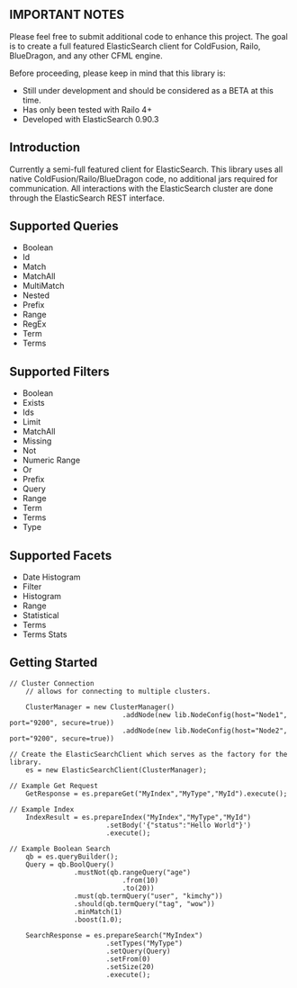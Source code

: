 IMPORTANT NOTES
--------------------------
Please feel free to submit additional code to enhance this project.  The goal is to create a full featured ElasticSearch client for ColdFusion, Railo, BlueDragon, and any other CFML engine.

Before proceeding, please keep in mind that this library is:

* Still under development and should be considered as a BETA at this time.
* Has only been tested with Railo 4+
* Developed with ElasticSearch 0.90.3 

Introduction
------------
Currently a semi-full featured client for ElasticSearch.  This library uses all native ColdFusion/Railo/BlueDragon code, no additional jars required for communication.  All interactions with the ElasticSearch cluster are done through the ElasticSearch REST interface.  

Supported Queries
-----------------
* Boolean
* Id
* Match
* MatchAll
* MultiMatch
* Nested
* Prefix
* Range
* RegEx
* Term
* Terms

Supported Filters
-----------------
* Boolean
* Exists
* Ids
* Limit
* MatchAll
* Missing
* Not
* Numeric Range
* Or
* Prefix
* Query
* Range
* Term
* Terms
* Type

Supported Facets
----------------
* Date Histogram
* Filter
* Histogram
* Range
* Statistical
* Terms
* Terms Stats


Getting Started
------------
```
// Cluster Connection
	// allows for connecting to multiple clusters.

	ClusterManager = new ClusterManager()
							.addNode(new lib.NodeConfig(host="Node1", port="9200", secure=true))
							.addNode(new lib.NodeConfig(host="Node2", port="9200", secure=true))

// Create the ElasticSearchClient which serves as the factory for the library.
	es = new ElasticSearchClient(ClusterManager);

// Example Get Request
	GetResponse = es.prepareGet("MyIndex","MyType","MyId").execute();

// Example Index
	IndexResult = es.prepareIndex("MyIndex","MyType","MyId")
						.setBody('{"status":"Hello World"}')
						.execute();

// Example Boolean Search
	qb = es.queryBuilder();
	Query = qb.BoolQuery()
				.mustNot(qb.rangeQuery("age")
							.from(10)
							.to(20))
				.must(qb.termQuery("user", "kimchy"))
				.should(qb.termQuery("tag", "wow"))
				.minMatch(1)
				.boost(1.0);

	SearchResponse = es.prepareSearch("MyIndex")
						.setTypes("MyType")
						.setQuery(Query)
						.setFrom(0)
						.setSize(20)
						.execute();

```
